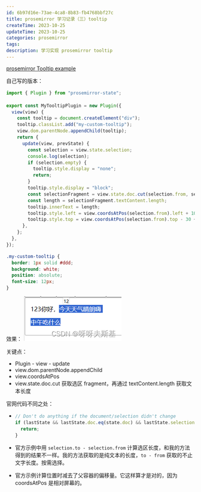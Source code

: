 ```yaml
---
id: 6b97d16e-73ae-4ca8-8b83-fb4768bbf27c
title: prosemirror 学习记录（三）tooltip
createTime: 2023-10-25
updateTime: 2023-10-25
categories: prosemirror
tags:
description: 学习实现 prosemirror tooltip
---
```


[prosemirror Tooltip example](https://prosemirror.net/examples/tooltip/)

自己写的版本：

```js
import { Plugin } from "prosemirror-state";

export const MyTooltipPlugin = new Plugin({
  view(view) {
    const tooltip = document.createElement("div");
    tooltip.classList.add("my-custom-tooltip");
    view.dom.parentNode.appendChild(tooltip);
    return {
      update(view, prevState) {
        const selection = view.state.selection;
        console.log(selection);
        if (selection.empty) {
          tooltip.style.display = "none";
          return;
        }
        tooltip.style.display = "block";
        const selectionFragment = view.state.doc.cut(selection.from, selection.to);
        const length = selectionFragment.textContent.length;
        tooltip.innerText = length;
        tooltip.style.left = view.coordsAtPos(selection.from).left + 10 + "px";
        tooltip.style.top = view.coordsAtPos(selection.from).top - 30 + "px";
      },
    };
  },
});
```

```css
.my-custom-tooltip {
  border: 1px solid #ddd;
  background: white;
  position: absolute;
  font-size: 12px;
}
```

效果：
![在这里插入图片描述](../post-assets/e0991e34-943b-4d66-ab4c-6a6f01ab05b4.png)

关键点：

- Plugin - view - update
- view.dom.parentNode.appendChild
- view.coordsAtPos
- view.state.doc.cut 获取选区 fragment，再通过 textContent.length 获取文本长度

官网代码不同之处：

- ```js
  // Don't do anything if the document/selection didn't change
  if (lastState && lastState.doc.eq(state.doc) && lastState.selection.eq(state.selection)) {
    return;
  }
  ```

- 官方示例中用 `selection.to - selection.from` 计算选区长度，和我的方法得到的结果不一样。我的方法获取的是纯文本的长度，`to - from` 获取的不止文字长度。按需选择。
- 官方示例计算位置时减去了父容器的偏移量。它这样算才是对的，因为 coordsAtPos 是相对屏幕的。
